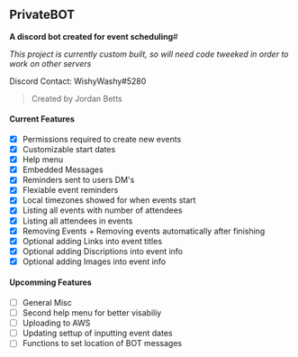 ## **PrivateBOT**

**A discord bot created for event scheduling**#

*This project is currently custom built, so will need code tweeked in order to work on other servers*

Discord Contact: WishyWashy#5280

> Created by Jordan Betts
#### Current Features 
- [x] Permissions required to create new events 
- [X] Customizable start dates
- [X] Help menu
- [X] Embedded Messages
- [X] Reminders sent to users DM's
- [X] Flexiable event reminders
- [X] Local timezones showed for when events start
- [X] Listing all events with number of attendees
- [X] Listing all attendees in events
- [X] Removing Events + Removing events automatically after finishing
- [X] Optional adding Links into event titles
- [X] Optional adding Discriptions into event info
- [X] Optional adding Images into event info

#### Upcomming Features 
- [ ] General Misc
- [ ] Second help menu for better visabiliy 
- [ ] Uploading to AWS
- [ ] Updating settup of inputting event dates
- [ ] Functions to set location of BOT messages
